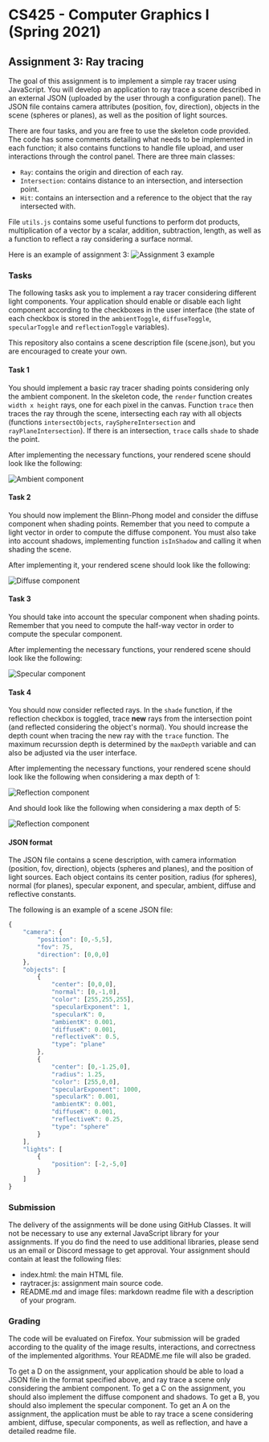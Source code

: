 # CS425 - Computer Graphics I (Spring 2021)

## Assignment 3: Ray tracing
The goal of this assignment is to implement a simple ray tracer using JavaScript. You will develop an application to ray trace a scene described in an external JSON (uploaded by the user through a configuration panel). The JSON file contains camera attributes (position, fov, direction), objects in the scene (spheres or planes), as well as the position of light sources.

There are four tasks, and you are free to use the skeleton code provided. The code has some comments detailing what needs to be implemented in each function; it also contains functions to handle file upload, and user interactions through the control panel. There are three main classes:
- `Ray`: contains the origin and direction of each ray.
- `Intersection`: contains distance to an intersection, and intersection point.
- `Hit`: contains an intersection and a reference to the object that the ray intersected with.

File `utils.js` contains some useful functions to perform dot products, multiplication of a vector by a scalar, addition, subtraction, length, as well as a function to reflect a ray considering a surface normal.

Here is an example of assignment 3:
![Assignment 3 example](raytracer.png)

### Tasks
The following tasks ask you to implement a ray tracer considering different light components. Your application should enable or disable each light component according to the checkboxes in the user interface (the state of each checkbox is stored in the `ambientToggle`, `diffuseToggle`, `specularToggle` and `reflectionToggle` variables).

This repository also contains a scene description file (scene.json), but you are encouraged to create your own.

#### Task 1
You should implement a basic ray tracer shading points considering only the ambient component. In the skeleton code, the `render` function creates `width x height` rays, one for each pixel in the canvas. Function `trace` then traces the ray through the scene, intersecting each ray with all objects (functions `intersectObjects`, `raySphereIntersection` and `rayPlaneIntersection`). If there is an intersection, `trace` calls `shade` to shade the point.

After implementing the necessary functions, your rendered scene should look like the following:

![Ambient component](ambient.png)

#### Task 2
You should now implement the Blinn-Phong model and consider the diffuse component when shading points. Remember that you need to compute a light vector in order to compute the diffuse component. You must also take into account shadows, implementing function `isInShadow` and calling it when shading the scene.

After implementing it, your rendered scene should look like the following:

![Diffuse component](diffuse.png)

#### Task 3
You should take into account the specular component when shading points. Remember that you need to compute the half-way vector in order to compute the specular component.

After implementing the necessary functions, your rendered scene should look like the following:

![Specular component](specular.png)

#### Task 4
You should now consider reflected rays. In the `shade` function, if the reflection checkbox is toggled, trace **new** rays from the intersection point (and reflected considering the object's normal). You should increase the depth count when tracing the new ray with the `trace` function. The maximum recurssion depth is determined by the `maxDepth` variable and can also be adjusted via the user interface.

After implementing the necessary functions, your rendered scene should look like the following when considering a max depth of 1:

![Reflection component](reflection_1.png)

And should look like the following when considering a max depth of 5:

![Reflection component](reflection_5.png)


#### JSON format

The JSON file contains a scene description, with camera information (position, fov, direction), objects (spheres and planes), and the position of light sources. Each object contains its center position, radius (for spheres), normal (for planes), specular exponent, and specular, ambient, diffuse and reflective constants.

The following is an example of a scene JSON file:

```javascript
{
    "camera": {
        "position": [0,-5,5],
        "fov": 75,
        "direction": [0,0,0]
    },
    "objects": [
        {
            "center": [0,0,0],
            "normal": [0,-1,0],
            "color": [255,255,255],
            "specularExponent": 1,
            "specularK": 0,
            "ambientK": 0.001,
            "diffuseK": 0.001,
            "reflectiveK": 0.5,
            "type": "plane"
        },
        {
            "center": [0,-1.25,0],
            "radius": 1.25,
            "color": [255,0,0],
            "specularExponent": 1000,
            "specularK": 0.001,
            "ambientK": 0.001,
            "diffuseK": 0.001,
            "reflectiveK": 0.25,
            "type": "sphere"
        }
    ],
    "lights": [
        {
            "position": [-2,-5,0]
        }
    ]
}

```

### Submission
The delivery of the assignments will be done using GitHub Classes. It will not be necessary to use any external JavaScript library for your assignments. If you do find the need to use additional libraries, please send us an email or Discord message to get approval. Your assignment should contain at least the following files:
- index.html: the main HTML file.
- raytracer.js: assignment main source code.
- README.md and image files: markdown readme file with a description of your program.

### Grading
The code will be evaluated on Firefox. Your submission will be graded according to the quality of the image results, interactions, and correctness of the implemented algorithms. Your README.me file will also be graded. 

To get a D on the assignment, your application should be able to load a JSON file in the format specified above, and ray trace a scene only considering the ambient component. To get a C on the assignment, you should also implement the diffuse component and shadows. To get a B, you should also implement the specular component. To get an A on the assignment, the application must be able to ray trace a scene considering ambient, diffuse, specular components, as well as reflection, and have a detailed readme file.
